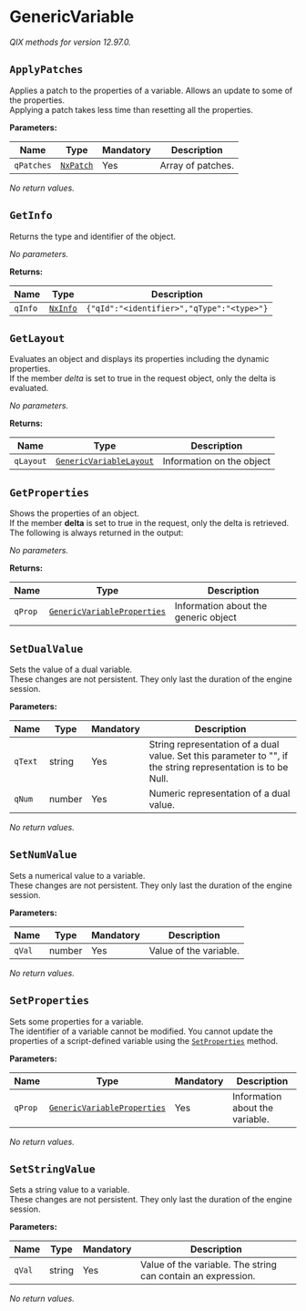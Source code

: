 <!-- markdownlint-disable -->
# GenericVariable

_QIX methods for version 12.97.0._

## `ApplyPatches`

Applies a patch to the properties of a variable. Allows an update to some of the properties.<br>Applying a patch takes less time than resetting all the properties.

**Parameters:**

| Name | Type | Mandatory | Description |
| ---- | ---- | --------- | ----------- |
| `qPatches` | [`NxPatch`](./qix-engine-definitions.md#nxpatch) | Yes | Array of patches. |

_No return values._

## `GetInfo`

Returns the type and identifier of the object.

_No parameters._

**Returns:**

| Name | Type | Description |
| ---- | ---- | ----------- |
| `qInfo` | [`NxInfo`](./qix-engine-definitions.md#nxinfo) | `{"qId":"<identifier>","qType":"<type>"}` |

## `GetLayout`

Evaluates an object and displays its properties including the dynamic properties.<br>If the member _delta_ is set to true in the request object, only the delta is evaluated.

_No parameters._

**Returns:**

| Name | Type | Description |
| ---- | ---- | ----------- |
| `qLayout` | [`GenericVariableLayout`](./qix-engine-definitions.md#genericvariablelayout) | Information on the object |

## `GetProperties`

Shows the properties of an object.<br>If the member **delta** is set to true in the request, only the delta is retrieved. <br>The following is always returned in the output:

_No parameters._

**Returns:**

| Name | Type | Description |
| ---- | ---- | ----------- |
| `qProp` | [`GenericVariableProperties`](./qix-engine-definitions.md#genericvariableproperties) | Information about the generic object |

## `SetDualValue`

Sets the value of a dual variable.<br>These changes are not persistent. They only last the duration of the engine session.

**Parameters:**

| Name | Type | Mandatory | Description |
| ---- | ---- | --------- | ----------- |
| `qText` | string | Yes | String representation of a dual value. Set this parameter to "", if the string representation is to be Null. |
| `qNum` | number | Yes | Numeric representation of a dual value. |

_No return values._

## `SetNumValue`

Sets a numerical value to a variable.<br>These changes are not persistent. They only last the duration of the engine session.

**Parameters:**

| Name | Type | Mandatory | Description |
| ---- | ---- | --------- | ----------- |
| `qVal` | number | Yes | Value of the variable. |

_No return values._

## `SetProperties`

Sets some properties for a variable.<br>The identifier of a variable cannot be modified. You cannot update the properties of a script-defined variable using the [`SetProperties`](#setproperties) method. 

**Parameters:**

| Name | Type | Mandatory | Description |
| ---- | ---- | --------- | ----------- |
| `qProp` | [`GenericVariableProperties`](./qix-engine-definitions.md#genericvariableproperties) | Yes | Information about the variable. |

_No return values._

## `SetStringValue`

Sets a string value to a variable.<br>These changes are not persistent. They only last the duration of the engine session.

**Parameters:**

| Name | Type | Mandatory | Description |
| ---- | ---- | --------- | ----------- |
| `qVal` | string | Yes | Value of the variable. The string can contain an expression. |

_No return values._
